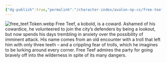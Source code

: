 ```yaml
---
{"dg-publish":true,"permalink":"/character-index/avalon-np-cs/free-teef/","tags":["Avalon","NPC"]}
---
```


![free_teef.Token.webp](/img/user/Character%20Index/Avalon%20NPCs/free_teef.Token.webp)
Free Teef, a kobold, is a coward. Ashamed of his cowardice, he volunteered to join the city’s defenders by being a lookout, but now spends his days trembling in anxiety over the possibility of imminent attack. His name comes from an old encounter with a troll that left him with only three teeth – and a crippling fear of trolls, which he imagines to be lurking around every corner. Free Teef admires the party for going bravely off into the wilderness in spite of its many dangers.